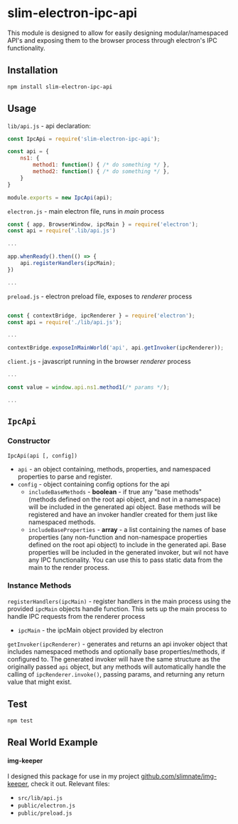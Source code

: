 # slim-electron-ipc-api

This module is designed to allow for easily designing modular/namespaced API's and exposing them to the browser process through electron's IPC functionality.

## Installation

```
npm install slim-electron-ipc-api
```

## Usage
`lib/api.js` - api declaration: 
```js
const IpcApi = require('slim-electron-ipc-api');

const api = {
    ns1: {
        method1: function() { /* do something */ },
        method2: function() { /* do something */ },
    }
}

module.exports = new IpcApi(api);
```

`electron.js` - main electron file, runs in _main_ process
```js
const { app, BrowserWindow, ipcMain } = require('electron');
const api = require('.lib/api.js')

...

app.whenReady().then(() => {
    api.registerHandlers(ipcMain);
})

...
```

`preload.js` - electron preload file, exposes to _renderer_ process
```js

const { contextBridge, ipcRenderer } = require('electron');
const api = require('./lib/api.js');

...

contextBridge.exposeInMainWorld('api', api.getInvoker(ipcRenderer));
```

`client.js` - javascript running in the browser _renderer_ process
```js
...

const value = window.api.ns1.method1(/* params */);

...
```

## `IpcApi`

### Constructor

`IpcApi(api [, config])`
- `api` - an object containing, methods, properties, and namespaced properties to parse and register.
- `config` - object containing config options for the api
    - `includeBaseMethods` - **boolean** - if true any "base methods" (methods defined on the root api object, and not in a namespace) will be included in the generated api object. Base methods will be registered and have an invoker handler created for them just like namespaced methods.
    - `includeBaseProperties` - **array** - a list containing the names of base properties (any non-function and non-namespace properties defined on the root api object) to include in the generated api. Base properties will be included in the generated invoker, but wil not have any IPC functionality. You can use this to pass static data from the main to the render process.

### Instance Methods
`registerHandlers(ipcMain)` - register handlers in the main process using the provided `ipcMain` objects handle function. This sets up the main process to handle IPC requests from the renderer process
- `ipcMain` - the ipcMain object provided by electron

`getInvoker(ipcRenderer)` - generates and returns an api invoker object that includes namespaced methods and optionally base properties/methods, if configured to. The generated invoker will have the same structure as the originally passed `api` object, but any methods will automatically handle the calling of `ipcRenderer.invoke()`, passing params, and returning any return value that might exist.

## Test

```
npm test
```

## Real World Example

#### img-keeper
I designed this package for use in my project [github.com/slimnate/img-keeper](img-keeper), check it out. Relevant files:
- `src/lib/api.js`
- `public/electron.js`
- `public/preload.js`